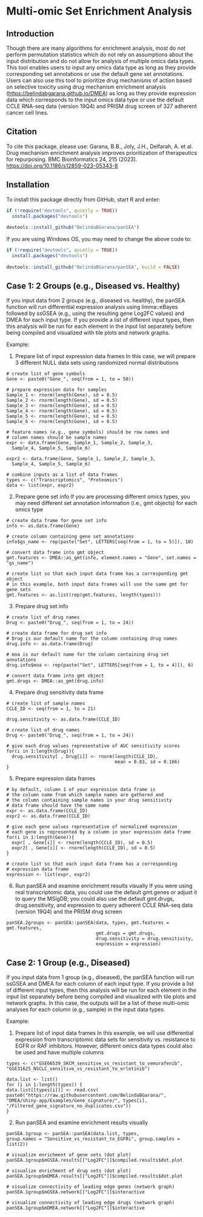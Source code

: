 
# Multi-omic Set Enrichment Analysis

## Introduction
Though there are many algorithms for enrichment analysis, most do not perform 
permutation statistics which do not rely on assumptions about the input 
distribution and do not allow for analysis of multiple omics data types. 
This tool enables users to input any omics data type as long as they provide 
corresponding set annotations or use the default gene set annotations. Users 
can also use this tool to prioritize drug mechanisms of action based on 
selective toxicity using drug mechanism enrichment analysis 
(https://belindabgarana.github.io/DMEA) as long as they provide expression 
data which corresponds to the input omics data type or use the default CCLE 
RNA-seq data (version 19Q4) and PRISM drug screen of 327 adherent cancer cell 
lines.

## Citation

To cite this package, please use:
Garana, B.B., Joly, J.H., Delfarah, A. et al. Drug mechanism enrichment analysis improves prioritization of therapeutics for repurposing. BMC Bioinformatics 24, 215 (2023). https://doi.org/10.1186/s12859-023-05343-8

## Installation
To install this package directly from GitHub, start R and enter:

``` r
if (!require("devtools", quietly = TRUE))
  install.packages("devtools")
  
devtools::install_github("BelindaBGarana/panSEA")
```

If you are using Windows OS, you may need to change the above code to:

``` r
if (!require("devtools", quietly = TRUE))
  install.packages("devtools")
  
devtools::install_github("BelindaBGarana/panSEA", build = FALSE)
```
## Case 1: 2 Groups (e.g., Diseased vs. Healthy)

If you input data from 2 groups (e.g., diseased vs. healthy), the panSEA 
function will run differential expression analysis using limma::eBayes 
followed by ssGSEA (e.g., using the resulting gene Log2FC values) and DMEA 
for each input type. If you provide a list of different input types, then this 
analysis will be run for each element in the input list separately before being 
compiled and visualized with tile plots and network graphs.

Example:
1. Prepare list of input expression data frames
In this case, we will prepare 3 different NULL data sets using randomized 
normal distributions
```{r}
# create list of gene symbols
Gene <- paste0("Gene_", seq(from = 1, to = 50))

# prepare expression data for samples
Sample_1 <- rnorm(length(Gene), sd = 0.5)
Sample_2 <- rnorm(length(Gene), sd = 0.5)
Sample_3 <- rnorm(length(Gene), sd = 0.5)
Sample_4 <- rnorm(length(Gene), sd = 0.5)
Sample_5 <- rnorm(length(Gene), sd = 0.5)
Sample_6 <- rnorm(length(Gene), sd = 0.5)

# feature names (e.g., gene symbols) should be row names and 
# column names should be sample names
expr <- data.frame(Gene, Sample_1, Sample_2, Sample_3, 
  Sample_4, Sample_5, Sample_6)

expr2 <- data.frame(Gene, Sample_1, Sample_2, Sample_3, 
  Sample_4, Sample_5, Sample_6)

# combine inputs as a list of data frames
types <- c("Transcriptomics", "Proteomics")
data <- list(expr, expr2)
```

2. Prepare gene set info
If you are processing different omics types, you may need different set 
annotation information (i.e., gmt objects) for each omics type
```{r}
# create data frame for gene set info
info <- as.data.frame(Gene)

# create column containing gene set annotations
info$gs_name <- rep(paste("Set", LETTERS[seq(from = 1, to = 5)]), 10)

# convert data frame into gmt object
gmt.features <- DMEA::as_gmt(info, element.names = "Gene", set.names = "gs_name")

# create list so that each input data frame has a corresponding gmt object
# in this example, both input data frames will use the same gmt for gene sets
gmt.features <- as.list(rep(gmt.features, length(types)))
```

3. Prepare drug set info
```{r}
# create list of drug names
Drug <- paste0("Drug_", seq(from = 1, to = 24))

# create data frame for drug set info
# Drug is our default name for the column containing drug names
drug.info <- as.data.frame(Drug)

# moa is our default name for the column containing drug set annotations
drug.info$moa <- rep(paste("Set", LETTERS[seq(from = 1, to = 4)]), 6)

# convert data frame into gmt object
gmt.drugs <- DMEA::as_gmt(drug.info)
```

4. Prepare drug sensitivity data frame
```{r}
# create list of sample names
CCLE_ID <- seq(from = 1, to = 21)

drug.sensitivity <- as.data.frame(CCLE_ID)

# create list of drug names
Drug <- paste0("Drug_", seq(from = 1, to = 24))

# give each drug values representative of AUC sensitivity scores
for(i in 1:length(Drug)){
  drug.sensitivity[ , Drug[i]] <- rnorm(length(CCLE_ID),
                                        mean = 0.83, sd = 0.166)
}
```

5. Prepare expression data frames
```{r}
# by default, column 1 of your expression data frame is
# the column name from which sample names are gathered and
# the column containing sample names in your drug sensitivity
# data frame should have the same name
expr <- as.data.frame(CCLE_ID)
expr2 <- as.data.frame(CCLE_ID)

# give each gene values representative of normalized expression
# each gene is represented by a column in your expression data frame
for(i in 1:length(Gene)){
  expr[ , Gene[i]] <- rnorm(length(CCLE_ID), sd = 0.5)
  expr2[ , Gene[i]] <- rnorm(length(CCLE_ID), sd = 0.5)
}

# create list so that each input data frame has a corresponding 
# expression data frame
expression <- list(expr, expr2)
```

6. Run panSEA and examine enrichment results visually
If you were using real transcriptomic data, you could use the default 
gmt.genes or adjust it to query the MSigDB; you could also use the default 
gmt.drugs, drug.sensitivity, and expression to query adherent CCLE RNA-seq data 
(version 19Q4) and the PRISM drug screen
```{r}
panSEA.2groups <- panSEA::panSEA(data, types, gmt.features = gmt.features, 
                                 gmt.drugs = gmt.drugs, 
                                 drug.sensitivity = drug.sensitivity, 
                                 expression = expression)
```

## Case 2: 1 Group (e.g., Diseased)
If you input data from 1 group (e.g., diseased), the panSEA function will run 
ssGSEA and DMEA for each column of each input type. If you provide a list of 
different input types, then this analysis will be run for each element in the 
input list separately before being compiled and visualized with tile plots and 
network graphs. In this case, the outputs will be a list of these multi-omic 
analyses for each column (e.g., sample) in the input data types.

Example:
1. Prepare list of input data frames
In this example, we will use differential expression from transcriptomic data 
sets for sensitivity vs. resistance to EGFR or RAF inhibitors. However, 
different omics data types could also be used and have multiple columns
```{r}
types <- c("GSE66539_SKCM_sensitive_vs_resistant_to_vemurafenib",
"GSE31625_NSCLC_sensitive_vs_resistant_to_erlotinib")

data.list <- list()
for (i in 1:length(types)) {
data.list[[types[i]]] <- read.csv(
paste0("https://raw.githubusercontent.com/BelindaBGarana/", 
"DMEA/shiny-app/Examples/Gene_signature/", types[i], 
"/Filtered_gene_signature_no_duplicates.csv"))
}
```

2. Run panSEA and examine enrichment results visually
```{r}
panSEA.1group <- panSEA::panSEA(data.list, types, 
group.names = "Sensitive_vs_resistant_to_EGFRi", group.samples = list(2))

# visualize enrichment of gene sets (dot plot)
panSEA.1group$mGSEA.results[["Log2FC"]]$compiled.results$dot.plot

# visualize enrichment of drug sets (dot plot)
panSEA.1group$mDMEA.results[["Log2FC"]]$compiled.results$dot.plot

# visualize connectivity of leading edge genes (network graph)
panSEA.1group$mGSEA.network[["Log2FC"]]$interactive

# visualize connectivity of leading edge drugs (network graph)
panSEA.1group$mDMEA.network[["Log2FC"]]$interactive
```